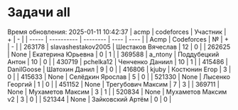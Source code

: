 # Задачи all
Время обновления: 2025-01-11 10:42:37
| acmp  | codeforces | Участник | +    | -    |
| ----- | ---------- | -------- | ---- | ---- |
| Acmp | Codeforces | № | + | - |
| 263178 | slavashestakov2005 | Шестаков Вячеслав | 12 | 0 |
| 262625 | None | Екатерина Юрьевна | 0 | 1 |
| 369588 | a_ntony | Поддубецкий Антон | 10 | 0 |
| 430719 | pchelka12 | Ченченко Даниил | 10 | 1 |
| 415486 | DanilGoose | Шатохин Данил | 9 | 0 |
| 416806 | kjuby | Костюнин Егор | 3 | 0 |
| 415633 | None | Селёдкин Ярослав | 5 | 0 |
| 521330 | None | Лысенко Георгий | 1 | 0 |
| 451152 | None | Трегубович Максим | 7 | 3 |
| 369711 | None | Мухаметов Максим | 3 | 1 |
| 520834 | None | Мухаметов Максим v2 | 3 | 0 |
| 521344 | None | Зайковский Артём | 0 | 0 |
